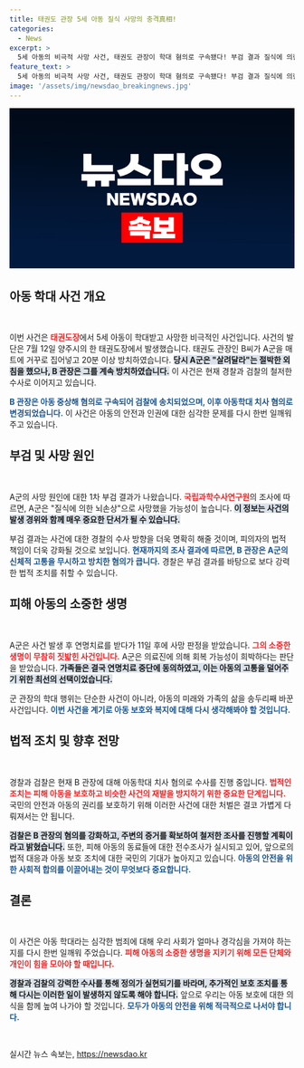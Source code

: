```yaml
---
title: 태권도 관장 5세 아동 질식 사망의 충격真相!
categories:
  - News
excerpt: >
  5세 아동의 비극적 사망 사건, 태권도 관장이 학대 혐의로 구속됐다! 부검 결과 질식에 의한 뇌손상으로 확인된 가운데, CCTV 삭제 및 증거인멸 시도까지 드러나 사건의 전모가 밝혀진다. 클릭하여 자세한 내용을 확인하세요!
feature_text: >
  5세 아동의 비극적 사망 사건, 태권도 관장이 학대 혐의로 구속됐다! 부검 결과 질식에 의한 뇌손상으로 확인된 가운데, CCTV 삭제 및 증거인멸 시도까지 드러나 사건의 전모가 밝혀진다. 클릭하여 자세한 내용을 확인하세요!
image: '/assets/img/newsdao_breakingnews.jpg'
---
```


<p><img src="/assets/img/newsdao_breakingnews.jpg" alt="ontimetimes 속보" /></p>

<h2 data-ke-size="size26">아동 학대 사건 개요</h2>

<p data-ke-size="size16">&nbsp;</p>

<p>이번 사건은 <b><span style="color: #ee2323;">태권도장</span></b>에서 5세 아동이 학대받고 사망한 비극적인 사건입니다. 사건의 발단은 7월 12일 양주시의 한 태권도장에서 발생했습니다. 태권도 관장인 B씨가 A군을 매트에 거꾸로 집어넣고 20분 이상 방치하였습니다. <b><span style="background-color: #21538527;">당시 A군은 "살려달라"는 절박한 외침을 했으나, B 관장은 그를 계속 방치하였습니다.</span></b> 이 사건은 현재 경찰과 검찰의 철저한 수사로 이어지고 있습니다. </p>

<p><b><span style="color: #1a5490;">B 관장은 아동 중상해 혐의로 구속되어 검찰에 송치되었으며, 이후 아동학대 치사 혐의로 변경되었습니다.</span></b> 이 사건은 아동의 안전과 인권에 대한 심각한 문제를 다시 한번 일깨워 주고 있습니다.</p>

<h2 data-ke-size="size26">부검 및 사망 원인</h2>

<p data-ke-size="size16">&nbsp;</p>

<p>A군의 사망 원인에 대한 1차 부검 결과가 나왔습니다. <b><span style="color: #ee2323;">국립과학수사연구원</span></b>의 조사에 따르면, A군은 "질식에 의한 뇌손상"으로 사망했을 가능성이 높습니다. <b><span style="background-color: #21538527;">이 정보는 사건의 발생 경위와 함께 매우 중요한 단서가 될 수 있습니다.</span></b> </p>

<p>부검 결과는 사건에 대한 경찰의 수사 방향을 더욱 명확히 해줄 것이며, 피의자의 법적 책임이 더욱 강화될 것으로 보입니다. <b><span style="color: #1a5490;">현재까지의 조사 결과에 따르면, B 관장은 A군의 신체적 고통을 무시하고 방치한 혐의가 큽니다.</span></b> 경찰은 부검 결과를 바탕으로 보다 강력한 법적 조치를 취할 수 있습니다.</p>

<h2 data-ke-size="size26">피해 아동의 소중한 생명</h2>

<p data-ke-size="size16">&nbsp;</p>

<p>A군은 사건 발생 후 연명치료를 받다가 11일 후에 사망 판정을 받았습니다. <b><span style="color: #ee2323;">그의 소중한 생명이 무참히 짓밟힌 사건입니다.</span></b> A군은 의료진에 의해 회복 가능성이 희박하다는 판단을 받았습니다. <b><span style="background-color: #21538527;">가족들은 결국 연명치료 중단에 동의하였고, 이는 아동의 고통을 덜어주기 위한 최선의 선택이었습니다.</span></b> </p>

<p>군 관장의 학대 행위는 단순한 사건이 아니라, 아동의 미래와 가족의 삶을 송두리째 바꾼 사건입니다. <b><span style="color: #1a5490;">이번 사건을 계기로 아동 보호와 복지에 대해 다시 생각해봐야 할 것입니다.</span></b> </p>

<h2 data-ke-size="size26">법적 조치 및 향후 전망</h2>

<p data-ke-size="size16">&nbsp;</p>

<p>경찰과 검찰은 현재 B 관장에 대해 아동학대 치사 혐의로 수사를 진행 중입니다. <b><span style="color: #ee2323;">법적인 조치는 피해 아동을 보호하고 비슷한 사건의 재발을 방지하기 위한 중요한 단계입니다.</span></b> 국민의 안전과 아동의 권리를 보호하기 위해 이러한 사건에 대한 처벌은 결코 가볍게 다뤄져서는 안 됩니다.</p>

<p><b><span style="background-color: #21538527;">검찰은 B 관장의 혐의를 강화하고, 주변의 증거를 확보하여 철저한 조사를 진행할 계획이라고 밝혔습니다.</span></b> 또한, 피해 아동의 동료들에 대한 전수조사가 실시되고 있어, 앞으로의 법적 대응과 아동 보호 조치에 대한 국민의 기대가 높아지고 있습니다. <b><span style="color: #1a5490;">아동의 안전을 위한 사회적 합의를 이끌어내는 것이 무엇보다 중요합니다.</span></b></p>

<h2 data-ke-size="size26">결론</h2>

<p data-ke-size="size16">&nbsp;</p>

<p>이 사건은 아동 학대라는 심각한 범죄에 대해 우리 사회가 얼마나 경각심을 가져야 하는지를 다시 한번 일깨워 주었습니다. <b><span style="color: #ee2323;">피해 아동의 소중한 생명을 지키기 위해 모든 단체와 개인이 힘을 모아야 할 때입니다.</span></b> </p>

<p><b><span style="background-color: #21538527;">경찰과 검찰의 강력한 수사를 통해 정의가 실현되기를 바라며, 추가적인 보호 조치를 통해 다시는 이러한 일이 발생하지 않도록 해야 합니다.</span></b> 앞으로 우리는 아동 보호에 대한 의식을 함께 높여 나가야 할 것입니다. <b><span style="color: #1a5490;">모두가 아동의 안전을 위해 적극적으로 나서야 합니다.</span></b> </p>

<p data-ke-size="size16">&nbsp;</p>
실시간 뉴스 속보는, <a href="https://newsdao.kr" rel="dofollow">https://newsdao.kr</a>


